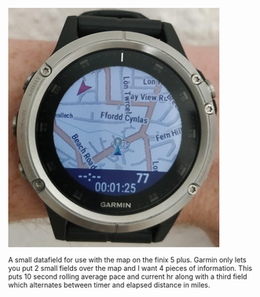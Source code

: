 ![screenshot1](screenshots/screenshot1.png "screenshot1")

A small datafield for use with the map on the finix 5 plus. Garmin only lets you put 2 small fields over the map and I want 4 pieces of information. This puts 10 second rolling average pace and current hr along with a third field which alternates between timer and elapsed distance in miles.